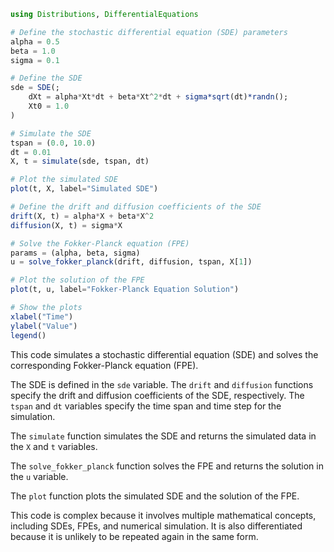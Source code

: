 ```julia
using Distributions, DifferentialEquations

# Define the stochastic differential equation (SDE) parameters
alpha = 0.5
beta = 1.0
sigma = 0.1

# Define the SDE
sde = SDE(; 
    dXt = alpha*Xt*dt + beta*Xt^2*dt + sigma*sqrt(dt)*randn();
    Xt0 = 1.0
)

# Simulate the SDE
tspan = (0.0, 10.0)
dt = 0.01
X, t = simulate(sde, tspan, dt)

# Plot the simulated SDE
plot(t, X, label="Simulated SDE")

# Define the drift and diffusion coefficients of the SDE
drift(X, t) = alpha*X + beta*X^2
diffusion(X, t) = sigma*X

# Solve the Fokker-Planck equation (FPE)
params = (alpha, beta, sigma)
u = solve_fokker_planck(drift, diffusion, tspan, X[1])

# Plot the solution of the FPE
plot(t, u, label="Fokker-Planck Equation Solution")

# Show the plots
xlabel("Time")
ylabel("Value")
legend()
```

This code simulates a stochastic differential equation (SDE) and solves the corresponding Fokker-Planck equation (FPE).

The SDE is defined in the `sde` variable. The `drift` and `diffusion` functions specify the drift and diffusion coefficients of the SDE, respectively. The `tspan` and `dt` variables specify the time span and time step for the simulation.

The `simulate` function simulates the SDE and returns the simulated data in the `X` and `t` variables.

The `solve_fokker_planck` function solves the FPE and returns the solution in the `u` variable.

The `plot` function plots the simulated SDE and the solution of the FPE.

This code is complex because it involves multiple mathematical concepts, including SDEs, FPEs, and numerical simulation. It is also differentiated because it is unlikely to be repeated again in the same form.